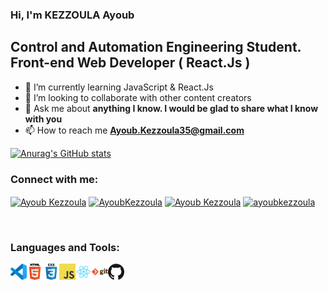 ### Hi, I'm KEZZOULA Ayoub


## Control and Automation Engineering Student. Front-end Web Developer ( React.Js ) 

- 🌱 I’m currently learning JavaScript & React.Js
- 👯 I’m looking to collaborate with other content creators
- 💬 Ask me about **anything I know. I would be glad to share what I know with you**
- 📫 How to reach me **Ayoub.Kezzoula35@gmail.com**


[![Anurag's GitHub stats](https://github-readme-stats.vercel.app/api?username=AyoubKezzoula&theme=radical&count_private=true)](https://github.com/anuraghazra/github-readme-stats)


<h3 align="left">Connect with me:</h3>
<p align="left">
<a href="https://www.linkedin.com/in/AyoubKezzoula/" target="blank"><img align="center" src="https://cdn.jsdelivr.net/npm/simple-icons@3.0.1/icons/linkedin.svg" alt="Ayoub Kezzoula" height="30" width="40" /></a>
<a href="https://twitter.com/AyoubKezzoula" target="blank"><img align="center" src="https://cdn.jsdelivr.net/npm/simple-icons@3.0.1/icons/twitter.svg" alt="AyoubKezzoula" height="30" width="40" /></a>
<a href="https://www.facebook.com/Ayoub.Kezzoula35" target="blank"><img align="center" src="https://cdn.jsdelivr.net/npm/simple-icons@3.0.1/icons/facebook.svg" alt="Ayoub Kezzoula" height="30" width="40" /></a>
<a href="https://www.instagram.com/ayoubkezzoula/" target="blank"><img align="center" src="https://cdn.jsdelivr.net/npm/simple-icons@3.0.1/icons/instagram.svg" alt="ayoubkezzoula" height="30" width="40" /></a>
</p>

<br />

### Languages and Tools:

<img align="left" alt="Visual Studio Code" width="26px" src="https://raw.githubusercontent.com/github/explore/80688e429a7d4ef2fca1e82350fe8e3517d3494d/topics/visual-studio-code/visual-studio-code.png" />

<img align="left" alt="HTML5" width="26px" src="https://raw.githubusercontent.com/github/explore/80688e429a7d4ef2fca1e82350fe8e3517d3494d/topics/html/html.png" />

<img align="left" alt="CSS3" width="26px" src="https://raw.githubusercontent.com/github/explore/80688e429a7d4ef2fca1e82350fe8e3517d3494d/topics/css/css.png" />

<img align="left" alt="JavaScript" width="26px" src="https://raw.githubusercontent.com/github/explore/80688e429a7d4ef2fca1e82350fe8e3517d3494d/topics/javascript/javascript.png" />


<img align="left" alt="React" width="26px" src="https://raw.githubusercontent.com/github/explore/80688e429a7d4ef2fca1e82350fe8e3517d3494d/topics/react/react.png" />

<img align="left" alt="Git" width="26px" src="https://raw.githubusercontent.com/github/explore/80688e429a7d4ef2fca1e82350fe8e3517d3494d/topics/git/git.png" />

<img align="left" alt="GitHub" width="26px" src="https://raw.githubusercontent.com/github/explore/78df643247d429f6cc873026c0622819ad797942/topics/github/github.png" />

<br />
<br />

[twitter]: https://twitter.com/AyoubKezzoula
[instagram]: https://instagram.com/ayoubkezzoula
